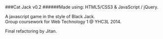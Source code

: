 ###Cat Jack v0.2
######Made using: HTML5/CSS3 & JavaScript / jQuery.

A javascript game in the style of Black Jack.  
Group coursework for Web Technology 1 @ YHC3L 2014.  

Final refactoring by Jitan.
